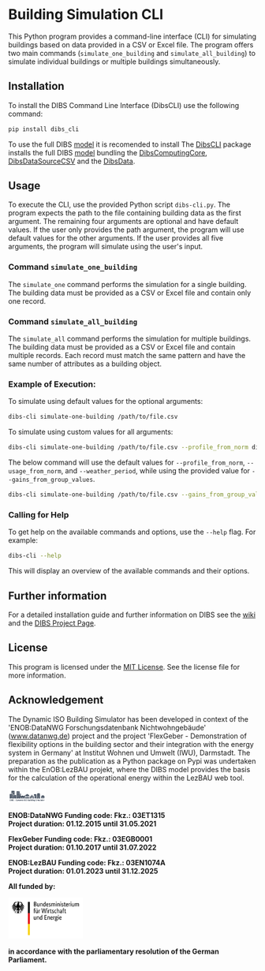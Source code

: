 # Building Simulation CLI
This Python program provides a command-line interface (CLI) for simulating buildings based on data provided in a CSV or
Excel file. The program offers two main commands (`simulate_one_building` and `simulate_all_building`) to simulate
individual buildings or multiple buildings simultaneously.

## Installation
To install the DIBS Command Line Interface (DibsCLI) use the following command:

```bash
pip install dibs_cli
```

To use the full DIBS [model](https://iwugermany.github.io/dibs/overview) it is recomended to install 
The [DibsCLI](https://github.com/IWUGERMANY/DibsCLI) package installs the full DIBS [model](https://iwugermany.github.io/dibs/overview) bundling the [DibsComputingCore](https://github.com/IWUGERMANY/DibsComputingCore), [DibsDataSourceCSV](https://github.com/IWUGERMANY/DibsDataSourceCSV) and the [DibsData](https://github.com/IWUGERMANY/DibsData). 



## Usage
To execute the CLI, use the provided Python script `dibs-cli.py`. The program expects the path to the file containing
building data as the first argument. The remaining four arguments are optional and have default values. If the user only
provides the path argument, the program will use default values for the other arguments. If the user provides all five
arguments, the program will simulate using the user's input.

### Command `simulate_one_building`

The `simulate_one` command performs the simulation for a single building. The building data must be provided as a CSV or
Excel file and contain only one record.

### Command `simulate_all_building`

The `simulate_all` command performs the simulation for multiple buildings. The building data must be provided as a CSV
or Excel file and contain multiple records. Each record must match the same pattern and have the same number of
attributes as a building object.

### Example of Execution:

To simulate using default values for the optional arguments:

```bash
dibs-cli simulate-one-building /path/to/file.csv
```

To simulate using custom values for all arguments:

```bash
dibs-cli simulate-one-building /path/to/file.csv --profile_from_norm din18599 --gains_from_group_values mid --usage_from_norm sia2024 --weather_period 2007-2021
```

The below command will use the default values for `--profile_from_norm`, `--usage_from_norm`, and `--weather_period`, while using
the provided value for `--gains_from_group_values`.

```bash
dibs-cli simulate-one-building /path/to/file.csv --gains_from_group_values mid
```

### Calling for Help

To get help on the available commands and options, use the `--help` flag. For example:

```bash
dibs-cli --help
```

This will display an overview of the available commands and their options.

## Further information
For a detailed installation guide and further information on DIBS see the [wiki](https://github.com/IWUGERMANY/DibsCLI/wiki) and the [DIBS Project Page](https://iwugermany.github.io/dibs/).


## License
This program is licensed under the [MIT License](LICENSE). See the license file for more information.

## Acknowledgement
The Dynamic ISO Building Simulator has been developed in context of the 'ENOB:DataNWG Forschungsdatenbank Nichtwohngebäude' (www.datanwg.de) project and the project 'FlexGeber - Demonstration of flexibility options in the building sector and their integration with the energy system in Germany' at Institut Wohnen und Umwelt (IWU), Darmstadt. The preparation as the publication as a Python package on Pypi was undertaken within the EnOB:LezBAU projekt, where the DIBS model provides the basis for the calculation of the operational energy within the LezBAU web tool.
<p float="left">
  <img src="https://github.com/IWUGERMANY/DibsComputingCore/blob/main/src/img/DIBS_Logo.png" width="15%" /> 
</p>  

<b>ENOB:DataNWG<b>
<b>Funding code:</b>  Fkz.: 03ET1315  
<b>Project duration:</b>  01.12.2015 until 31.05.2021

<b>FlexGeber<b>
<b>Funding code:</b>  Fkz.: 03EGB0001  
<b>Project duration:</b>  01.10.2017 until 31.07.2022

<b>ENOB:LezBAU<b>
<b>Funding code:</b>  Fkz.: 03EN1074A
</br><b>Project duration:</b>  01.01.2023 until 31.12.2025
  
<b>All funded by:</b> 
<p float="left">
  <img src="https://github.com/IWUGERMANY/DibsComputingCore/blob/main/src/img/BMWi_Logo.png" width="30%" /> 
</p> 
in accordance with the parliamentary resolution of the German Parliament.

